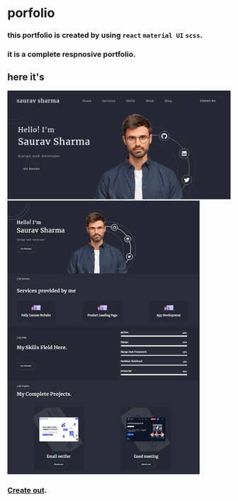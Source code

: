 # porfolio

### this portfolio is created by using `react` `material UI` `scss`.

### it is a complete respnosive portfolio.

## here it's
<img src="./src/assets/images/s-portfolio1.png"/>
<img src="./src/assets/images/s-portfolio2.png"/>

### [Create out](https://nidhisharma63.github.io/client-portfolio/).


